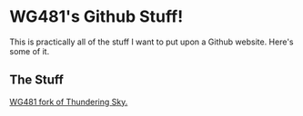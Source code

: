 # WG481's Github Stuff!
This is practically all of the stuff I want to put upon a Github website. Here's some of it.

## The Stuff

<a href="https://github.com/wg481/ThunderingSky" data-title="A 90's style JRPG.">WG481 fork of Thundering Sky.</a>
